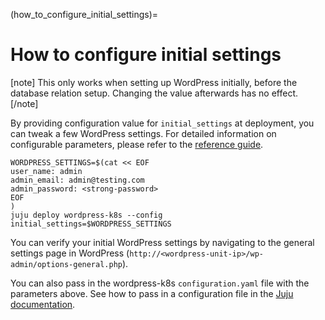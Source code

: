 (how_to_configure_initial_settings)=

# How to configure initial settings

[note]
This only works when setting up WordPress initially, before the database
relation setup. Changing the value afterwards has no effect.
[/note]

By providing configuration value for `initial_settings` at deployment, you can tweak a few
WordPress settings. For detailed information on configurable parameters, please refer to the
[reference guide](reference_configurations).

```
WORDPRESS_SETTINGS=$(cat << EOF
user_name: admin
admin_email: admin@testing.com
admin_password: <strong-password>
EOF
)
juju deploy wordpress-k8s --config initial_settings=$WORDPRESS_SETTINGS
```

You can verify your initial WordPress settings by navigating to ​​the general settings page in
WordPress (`http://<wordpress-unit-ip>/wp-admin/options-general.php`).

You can also pass in the wordpress-k8s `configuration.yaml` file with the parameters above. See how
to pass in a configuration file in the
[Juju documentation](https://juju.is/docs/olm/manage-applications#heading--configure-an-application-during-deployment).